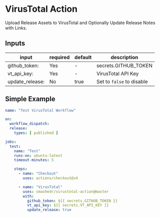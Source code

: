 # VirusTotal Action

Upload Release Assets to VirusTotal and Optionally Update Release Notes with Links.

## Inputs

| input           | required | default | description               |
|-----------------|----------|---------|---------------------------|
| github_token:   | Yes      | -       | secrets.GITHUB_TOKEN      |
| vt_api_key:     | Yes      | -       | VirusTotal API Key        |
| update_release: | No       | true    | Set to `false` to disable |

## Simple Example

```yaml
name: "Test VirusTotal Workflow"

on:
  workflow_dispatch:
  release:
    types: [ published ]

jobs:
  test:
    name: "Test"
    runs-on: ubuntu-latest
    timeout-minutes: 5

    steps:
      - name: "Checkout"
        uses: actions/checkout@v4

      - name: "VirusTotal"
        uses: smashedr/virustotal-action@master
        with:
          github_token: ${{ secrets.GITHUB_TOKEN }}
          vt_api_key: ${{ secrets.VT_API_KEY }}
          update_release: true
```
